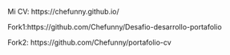 <p>Mi CV: https://chefunny.github.io/</p>
<p>Fork1:https://github.com/Chefunny/Desafio-desarrollo-portafolio </p>
<p>Fork2: https://github.com/Chefunny/portafolio-cv </p>
